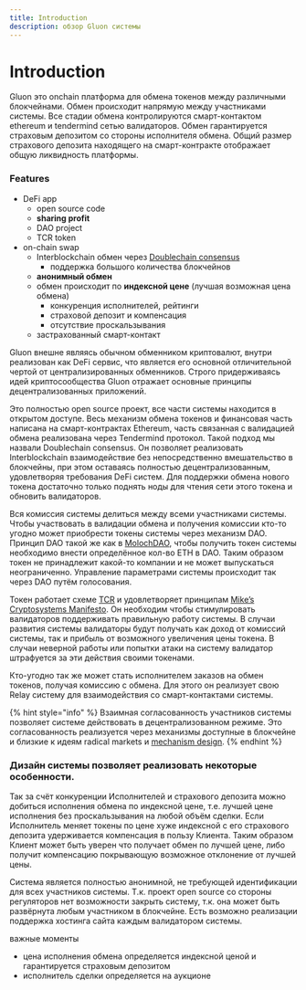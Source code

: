 ```yaml
---
title: Introduction
description: обзор Gluon системы
---
```


# Introduction

Gluon это onchain платформа для обмена токенов между различными блокчейнами. Обмен происходит напрямую между участниками системы. Все стадии обмена контролируются смарт-контактом ethereum и tendermind сетью валидаторов. Обмен гарантируется страховым депозитом со стороны исполнителя обмена. Общий размер страхового депозита находящего на смарт-контракте отображает общую ликвидность платформы.

### Features

* DeFi app
  * open source code
  * **sharing profit**
  * DAO project
  * TCR token
* on-chain swap
  * Interblockchain обмен через [Doublechain consensus](technical/detailed.md#validator-network-scheme)
    * поддержка большого количества блокчейнов
  * **анонимный обмен**
  * обмен происходит по **индексной цене** \(лучшая возможная цена обмена\)
    * конкуренция исполнителей, рейтинги
    * страховой депозит и компенсация
    * отсутствие проскальзывания
  * застрахованный смарт-контакт



Gluon внешне являясь обычном обменником криптовалют, внутри реализован как DeFi сервис, что является его основной отличительной чертой от централизированных обменников. Строго придерживаясь идей криптосообщества Gluon отражает основные принципы децентрализованных приложений.

Это полностью open source проект, все части системы находится в открытом доступе. Весь механизм обмена токенов и финансовая часть написана на смарт-контрактах Ethereum, часть связанная с валидацией обмена реализована через Tendermind протокол. Такой подход мы назвали Doublechain consensus. Он позволяет реализовать Interblockchain взаимодействие без непосредственно вмешательство в блокчейны, при этом оставаясь полностью децентрализованным, удовлетворяя требования DeFi систем. Для поддержки обмена нового токена достаточно только поднять ноды для чтения сети этого токена и обновить валидаторов.

Вся комиссия системы делиться между всеми участниками системы. Чтобы участвовать в валидации обмена и получения комиссии кто-то угодно может приобрести токены системы через механизм DAO. Принцип DAO такой же как в [MolochDAO](https://molochdao.com/), чтобы получить токен системы необходимо внести определённое кол-во ETH в DAO. Таким образом токен не принадлежит какой-то компании и не может выпускаться неограниченно. Управление параметрами системы происходит так через DAO путём голосования.

Токен работает схеме [TCR](https://hackernoon.com/token-curated-registry-tcr-design-patterns-4de6d18efa15) и удовлетворяет принципам [Mike’s Cryptosystems Manifesto](https://docs.google.com/document/d/1TcceAsBlAoFLWSQWYyhjmTsZCp0XqRhNdGMb6JbASxc/edit?usp=sharing). Он необходим чтобы стимулировать валидаторов поддерживать правильную работу системы. В случаи развития системы валидаторы будут получать как доход от комиссий системы, так и прибыль от возможного увеличения цены токена. В случаи неверной работы или попытки атаки на систему валидатор штрафуется за эти действия своими токенами.

Кто-угодно так же может стать исполнителем заказов на обмен токенов, получая комиссию с обмена. Для этого он реализует свою Relay систему для взаимодействия со смарт-контактами системы.

{% hint style="info" %}
Взаимная согласованность участников системы позволяет системе действовать в децентрализованном режиме. Это согласованность реализуется через механизмы доступные в блокчейне и близкие к идеям radical markets и [mechanism design](https://en.wikipedia.org/wiki/Mechanism_design).
{% endhint %}



### Дизайн системы позволяет реализовать некоторые особенности. 

Так за счёт конкуренции Исполнителей и страхового депозита можно добиться исполнения обмена по индексной цене, т.е. лучшей цене исполнения без проскальзывания на любой объём сделки. Если Исполнитель меняет токены по цене хуже индексной с его страхового депозита удерживается компенсация в пользу Клиента. Таким образом Клиент может быть уверен что получает обмен по лучшей цене, либо получит компенсацию покрывающую возможное отклонение от лучшей цены.

Система является полностью анонимной, не требующей идентификации для всех участников системы. Т.к. проект open source со стороны регуляторов нет возможности закрыть систему, т.к. она может быть развёрнута любым участником в блокчейне. Есть возможно реализации поддержка хостинга сайта каждым валидатором системы.

  


  
важные моменты

* цена исполнения обмена определяется индексной ценой и гарантируется страховым депозитом
* исполнитель сделки определяется на аукционе



